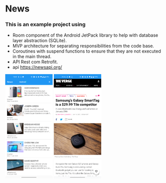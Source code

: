 # News
### This is an example project using

  - Room component of the Android JetPack library to help with database layer abstraction (SQLite).
  - MVP architecture for separating responsibilities from the code base.
  - Coroutines with suspend functions to ensure that they are not executed in the main thread.
  - API Rest com Retrofit.
  - api https://newsapi.org/

<img src="screen_capture.png" width="30%"></img>
<img src="screen_capture2.png" width="30%"></img>
